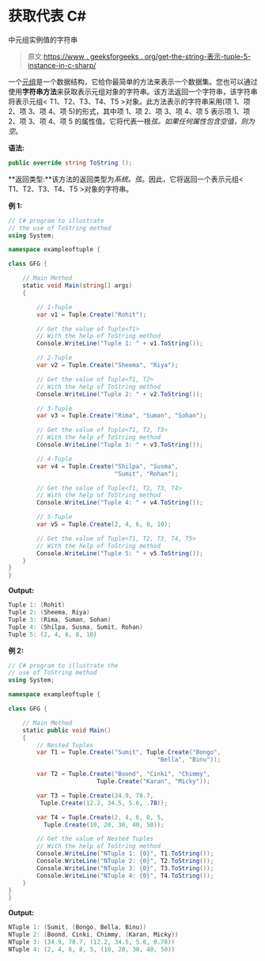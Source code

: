 # 获取代表 C#

中元组<t1>实例值的字符串</t1>

> 原文:[https://www . geeksforgeeks . org/get-the-string-表示-tuple-5-instance-in-c-sharp/](https://www.geeksforgeeks.org/getting-the-string-that-represent-the-value-of-the-tuple-5-instance-in-c-sharp/)

一个[元组](https://www.geeksforgeeks.org/c-sharp-tuple/)是一个数据结构，它给你最简单的方法来表示一个数据集。您也可以通过使用**字符串方法**来获取表示元组对象的字符串。该方法返回一个字符串，该字符串将表示元组< T1、T2、T3、T4、T5 >对象。此方法表示的字符串采用(项 1、项 2、项 3、项 4、项 5)的形式，其中项 1、项 2、项 3、项 4、项 5 表示项 1、项 2、项 3、项 4、项 5 的属性值。它将代表一根*弦。如果任何属性包含空值，则为空*。

**语法:**

```cs
public override string ToString ();
```

**返回类型:**该方法的返回类型为*系统。弦*。因此，它将返回一个表示元组< T1、T2、T3、T4、T5 >对象的字符串。

**例 1:**

```cs
// C# program to illustrate 
// the use of ToString method
using System;

namespace exampleoftuple {

class GFG {

    // Main Method
    static void Main(string[] args)
    {   

        // 1-Tuple
        var v1 = Tuple.Create("Rohit");

        // Get the value of Tuple<T1>
        // With the help of ToString method
        Console.WriteLine("Tuple 1: " + v1.ToString());

        // 2-Tuple
        var v2 = Tuple.Create("Sheema", "Riya");

        // Get the value of Tuple<T1, T2>
        // With the help of ToString method
        Console.WriteLine("Tuple 2: " + v2.ToString());

        // 3-Tuple
        var v3 = Tuple.Create("Rima", "Suman", "Sohan");

        // Get the value of Tuple<T1, T2, T3>
        // With the help of ToString method
        Console.WriteLine("Tuple 3: " + v3.ToString());

        // 4-Tuple
        var v4 = Tuple.Create("Shilpa", "Susma",
                              "Sumit", "Rohan");

        // Get the value of Tuple<T1, T2, T3, T4>
        // With the help of ToString method
        Console.WriteLine("Tuple 4: " + v4.ToString());

        // 5-Tuple
        var v5 = Tuple.Create(2, 4, 6, 8, 10);

        // Get the value of Tuple<T1, T2, T3, T4, T5>
        // With the help of ToString method
        Console.WriteLine("Tuple 5: " + v5.ToString());
    }
}
}
```

**Output:**

```cs
Tuple 1: (Rohit)
Tuple 2: (Sheema, Riya)
Tuple 3: (Rima, Suman, Sohan)
Tuple 4: (Shilpa, Susma, Sumit, Rohan)
Tuple 5: (2, 4, 6, 8, 10)

```

**例 2:**

```cs
// C# program to illustrate the
// use of ToString method
using System;

namespace exampleoftuple {

class GFG {

    // Main Method
    static public void Main()
    {
        // Nested Tuples
        var T1 = Tuple.Create("Sumit", Tuple.Create("Bongo",
                                          "Bella", "Binu"));

        var T2 = Tuple.Create("Boond", "Cinki", "Chimmy",
                         Tuple.Create("Karan", "Micky"));

        var T3 = Tuple.Create(34.9, 78.7, 
         Tuple.Create(12.2, 34.5, 5.6, .78));

        var T4 = Tuple.Create(2, 4, 6, 8, 5,
          Tuple.Create(10, 20, 30, 40, 50));

        // Get the value of Nested Tuples
        // With the help of ToString method
        Console.WriteLine("NTuple 1: {0}", T1.ToString());
        Console.WriteLine("NTuple 2: {0}", T2.ToString());
        Console.WriteLine("NTuple 3: {0}", T3.ToString());
        Console.WriteLine("NTuple 4: {0}", T4.ToString());
    }
}
}
```

**Output:**

```cs
NTuple 1: (Sumit, (Bongo, Bella, Binu))
NTuple 2: (Boond, Cinki, Chimmy, (Karan, Micky))
NTuple 3: (34.9, 78.7, (12.2, 34.5, 5.6, 0.78))
NTuple 4: (2, 4, 6, 8, 5, (10, 20, 30, 40, 50))

```